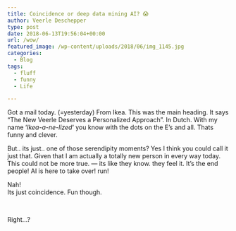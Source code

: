 ```yaml
---
title: Coincidence or deep data mining AI? 😱
author: Veerle Deschepper
type: post
date: 2018-06-13T19:56:04+00:00
url: /wow/
featured_image: /wp-content/uploads/2018/06/img_1145.jpg
categories:
  - Blog
tags:
  - fluff
  - funny
  - Life

---
```


<nuxt-image class="mx-auto" src="/img/ikea-knew-it-all-along.jpg" width="750" height="350"></nuxt-image>

Got a mail today. (=yesterday) From Ikea. This was the main heading. It says &#8220;The New Veerle Deserves a Personalized Approach&#8221;. In Dutch. With my name &#8216;_Ikea-a-ne-lized_&#8216; you know with the dots on the E&#8217;s and all. Thats funny and clever.

But.. its just.. one of those serendipity moments? Yes I think you could call it just that. Given that I am actually a totally new person in every way today. This could not be more true. &#8212; its like they know. they feel it. It&#8217;s the end people! AI is here to take over! run!

Nah!  
Its just coincidence. Fun though.

&nbsp;

Right&#8230;?

&nbsp;
